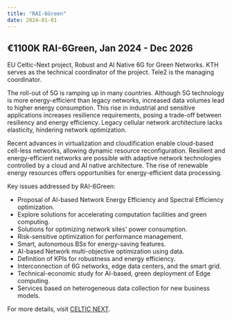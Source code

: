 ```yaml
---
title: "RAI-6Green"
date: 2024-01-01
---
```


## €1100K RAI-6Green, Jan 2024 - Dec 2026

EU Celtic-Next project, Robust and AI Native 6G for Green Networks. KTH serves as the technical coordinator of the project. Tele2 is the managing coordinator.

<!--more-->

The roll-out of 5G is ramping up in many countries. Although 5G technology is more energy-efficient than legacy networks, increased data volumes lead to higher energy consumption. This rise in industrial and sensitive applications increases resilience requirements, posing a trade-off between resiliency and energy efficiency. Legacy cellular network architecture lacks elasticity, hindering network optimization.

Recent advances in virtualization and cloudification enable cloud-based cell-less networks, allowing dynamic resource reconfiguration. Resilient and energy-efficient networks are possible with adaptive network technologies controlled by a cloud and AI native architecture. The rise of renewable energy resources offers opportunities for energy-efficient data processing.

Key issues addressed by RAI-6Green:

- Proposal of AI-based Network Energy Efficiency and Spectral Efficiency optimization.
- Explore solutions for accelerating computation facilities and green computing.
- Solutions for optimizing network sites' power consumption.
- Risk-sensitive optimization for performance management.
- Smart, autonomous BSs for energy-saving features.
- AI-based Network multi-objective optimization using data.
- Definition of KPIs for robustness and energy efficiency.
- Interconnection of 6G networks, edge data centers, and the smart grid.
- Technical-economic study for AI-based, green deployment of Edge computing.
- Services based on heterogeneous data collection for new business models.

For more details, visit [CELTIC NEXT](https://www.celticnext.eu/project-rai-6green/).
